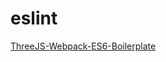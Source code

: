 # eslint

[ThreeJS-Webpack-ES6-Boilerplate](https://github.com/paulmg/ThreeJS-Webpack-ES6-Boilerplate)
